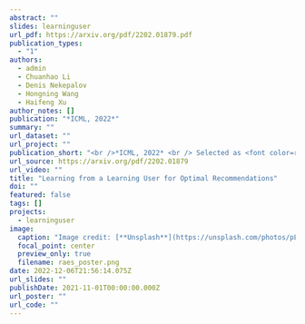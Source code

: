 ```yaml
---
abstract: ""
slides: learninguser
url_pdf: https://arxiv.org/pdf/2202.01879.pdf
publication_types:
  - "1"
authors:
  - admin
  - Chuanhao Li
  - Denis Nekepalov
  - Hongning Wang
  - Haifeng Xu
author_notes: []
publication: "*ICML, 2022*"
summary: ""
url_dataset: ""
url_project: ""
publication_short: "<br />*ICML, 2022* <br /> Selected as <font color=red>spotlight presentation</font> at *ICML, 2023*, Workshop on Interactive Learning with Implicit Human Feedback"
url_source: https://arxiv.org/pdf/2202.01879
url_video: ""
title: "Learning from a Learning User for Optimal Recommendations"
doi: ""
featured: false
tags: []
projects:
  - learninguser
image:
  caption: "Image credit: [**Unsplash**](https://unsplash.com/photos/pLCdAaMFLTE)"
  focal_point: center
  preview_only: true
  filename: raes_poster.png
date: 2022-12-06T21:56:14.075Z
url_slides: ""
publishDate: 2021-11-01T00:00:00.000Z
url_poster: ""
url_code: ""
---
```

